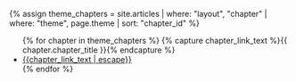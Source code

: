 
{% assign theme_chapters = site.articles | where: "layout", "chapter" | where: "theme", page.theme | sort: "chapter_id" %}

<ul>
{% for chapter in theme_chapters %}
  {% capture chapter_link_text %}{{ chapter.chapter_title }}{% endcapture %}
  <li><a href="{{chapter.url}}">{{chapter_link_text | escape}}</a></li>
{% endfor %}
</ul>
